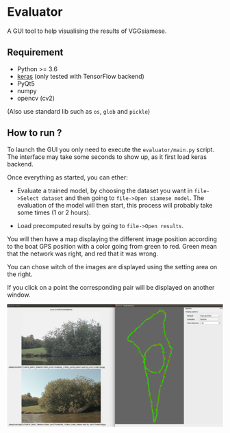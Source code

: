 # Evaluator

A GUI tool to help visualising the results of VGGsiamese.

## Requirement

 - Python >= 3.6
 - [keras](keras.io) (only tested with TensorFlow backend)
 - PyQt5
 - numpy
 - opencv (cv2)

(Also use standard lib such as `os`, `glob` and `pickle`)

## How to run ?

To launch the GUI you only need to execute the `evaluator/main.py` script.
The interface may take some seconds to show up, as it first load keras backend.

Once everything as started, you can ether:
 
 - Evaluate a trained model, by choosing the dataset you want in `file->Select dataset`
 and then going to `file->Open siamese model`. The evaluation of the model will
 then start, this process will probably take some times (1 or 2 hours).
 
 - Load precomputed results by going to `file->Open results`.
 
You will then have a map displaying the different image position according to
the boat GPS position with a color going from green to red. Green mean that the
network was right, and red that it was wrong.

You can chose witch of the images are displayed using the setting area on the
right.

If you click on a point the corresponding pair will be displayed on another
window.

![screenshot](screenshot.png)



